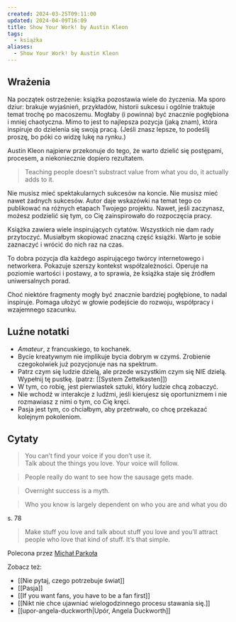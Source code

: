 ```yaml
---
created: 2024-03-25T09:11:00
updated: 2024-04-09T16:09
title: Show Your Work! by Austin Kleon
tags:
  - książka
aliases:
  - Show Your Work! by Austin Kleon
---
```

## Wrażenia

Na początek ostrzeżenie: książka pozostawia wiele do życzenia. Ma sporo dziur: brakuje wyjaśnień, przykładów, historii sukcesu i ogólnie traktuje temat trochę po macoszemu. Mogłaby (i powinna) być znacznie pogłębiona i mniej chaotyczna. Mimo to jest to najlepsza pozycja (jaką znam), która inspiruje do dzielenia się swoją pracą. (Jeśli znasz lepsze, to podeślij proszę, bo póki co widzę lukę na rynku.)

Austin Kleon najpierw przekonuje do tego, że warto dzielić się postępami, procesem, a niekoniecznie dopiero rezultatem.

> Teaching people doesn’t substract value from what you do, it actually adds to it.

Nie musisz mieć spektakularnych sukcesów na koncie. Nie musisz mieć nawet żadnych sukcesów. Autor daje wskazówki na temat tego co publikować na różnych etapach Twojego projektu. Nawet, jeśli zaczynasz, możesz podzielić się tym, co Cię zainspirowało do rozpoczęcia pracy.

Książka zawiera wiele inspirujących cytatów. Wszystkich nie dam rady przytoczyć. Musiałbym skopiować znaczną część książki. Warto je sobie zaznaczyć i wrócić do nich raz na czas.

To dobra pozycja dla każdego aspirującego twórcy internetowego i networkera. Pokazuje szerszy kontekst współzależności. Operuje na poziomie wartości i postawy, a to sprawia, że książka staje się źródłem uniwersalnych porad.

Choć niektóre fragmenty mogły być znacznie bardziej pogłębione, to nadal inspiruje. Pomaga ułożyć w głowie podejście do rozwoju, współpracy i wzajemnego szacunku.

## Luźne notatki

- _Amateur_, z francuskiego, to kochanek.
- Bycie kreatywnym nie implikuje bycia dobrym w czymś. Zrobienie czegokolwiek już pozycjonuje nas na spektrum.
- Patrz czym się ludzie dzielą, ale przede wszystkim czym się NIE dzielą. Wypełnij tę pustkę. (patrz: [[System Zettelkasten]])
- W tym, co robię, jest pierwiastek sztuki, który ludzie chcą zobaczyć.
- Nie wchodź w interakcje z ludźmi, jeśli kierujesz się oportunizmem i nie rozmawiasz z nimi o tym, co Cię kręci.
- Pasja jest tym, co chciałbym, aby przetrwało, co chcę przekazać kolejnym pokoleniom.

## Cytaty

> You can’t find your voice if you don’t use it.  
> Talk about the things you love. Your voice will follow.

> People really do want to see how the sausage gets made.

> Overnight success is a myth.

> Who you know is largely dependent on who you are and what you do

s. 78

> Make stuff you love and talk about stuff you love and you’ll attract people who love that kind of stuff. It’s that simple.

Polecona przez [Michał Parkoła](https://www.linkedin.com/in/michalparkola/)

Zobacz też:
- [[Nie pytaj, czego potrzebuje świat]]
- [[Pasja]]
- [[If you want fans, you have to be a fan first]]
- [[Nikt nie chce ujawniać wielogodzinnego procesu stawania się.]]
- [[upor-angela-duckworth|Upór, Angela Duckworth]]
